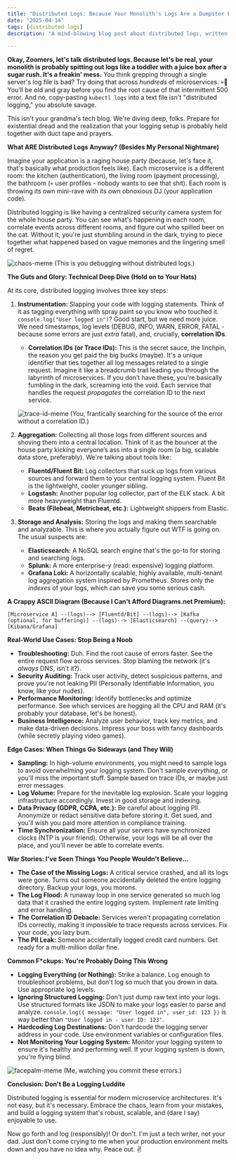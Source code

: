 ```yaml
---
title: "Distributed Logs: Because Your Monolith's Logs Are a Dumpster Fire 🔥"
date: "2025-04-14"
tags: [distributed logs]
description: "A mind-blowing blog post about distributed logs, written for chaotic Gen Z engineers. Prepare to have your brain scrambled."

---
```


**Okay, Zoomers, let's talk distributed logs. Because let's be real, your monolith is probably spitting out logs like a toddler with a juice box after a sugar rush. It's a freakin' mess.** You think grepping through a single server's log file is bad? Try doing that across *hundreds* of microservices. 💀🙏 You’ll be old and gray before you find the root cause of that intermittent 500 error. And no, copy-pasting `kubectl logs` into a text file isn't "distributed logging," you absolute savage.

This isn't your grandma's tech blog. We're diving deep, folks. Prepare for existential dread and the realization that your logging setup is probably held together with duct tape and prayers.

**What ARE Distributed Logs Anyway? (Besides My Personal Nightmare)**

Imagine your application is a raging house party (because, let's face it, that's basically what production feels like). Each microservice is a different room: the kitchen (authentication), the living room (payment processing), the bathroom (💀 user profiles - nobody wants to see that shit). Each room is throwing its own mini-rave with its own obnoxious DJ (your application code).

Distributed logging is like having a centralized security camera system for the whole house party. You can see what's happening in each room, correlate events across different rooms, and figure out who spilled beer on the cat. Without it, you're just stumbling around in the dark, trying to piece together what happened based on vague memories and the lingering smell of regret.

![chaos-meme](https://i.kym-cdn.com/photos/images/newsfeed/001/474/541/071.jpg)
(This is you debugging without distributed logs.)

**The Guts and Glory: Technical Deep Dive (Hold on to Your Hats)**

At its core, distributed logging involves three key steps:

1.  **Instrumentation:** Slapping your code with logging statements. Think of it as tagging everything with spray paint so you know who touched it. `console.log("User logged in")`? Good start, but we need more juice. We need timestamps, log levels (DEBUG, INFO, WARN, ERROR, FATAL - because some errors are just *extra* fatal), and, crucially, **correlation IDs**.

    *   **Correlation IDs (or Trace IDs):** This is the secret sauce, the linchpin, the reason you get paid the big bucks (maybe). It's a unique identifier that ties together all log messages related to a single request. Imagine it like a breadcrumb trail leading you through the labyrinth of microservices. If you don’t have these, you’re basically fumbling in the dark, screaming into the void. Each service that handles the request *propagates* the correlation ID to the next service.

    ![trace-id-meme](https://i.imgflip.com/3p8k38.jpg)
    (You, frantically searching for the source of the error without a correlation ID.)

2.  **Aggregation:** Collecting all those logs from different sources and shoving them into a central location. Think of it as the bouncer at the house party kicking everyone’s ass into a single room (a big, scalable data store, preferably). We're talking about tools like:

    *   **Fluentd/Fluent Bit:** Log collectors that suck up logs from various sources and forward them to your central logging system. Fluent Bit is the lightweight, cooler younger sibling.
    *   **Logstash:** Another popular log collector, part of the ELK stack. A bit more heavyweight than Fluentd.
    *   **Beats (Filebeat, Metricbeat, etc.):** Lightweight shippers from Elastic.

3.  **Storage and Analysis:** Storing the logs and making them searchable and analyzable. This is where you actually figure out WTF is going on. The usual suspects are:

    *   **Elasticsearch:** A NoSQL search engine that's the go-to for storing and searching logs.
    *   **Splunk:** A more enterprise-y (read: expensive) logging platform.
    *   **Grafana Loki:** A horizontally scalable, highly available, multi-tenant log aggregation system inspired by Prometheus. Stores only the *indexes* of your logs, which can save you some serious cash.

**A Crappy ASCII Diagram (Because I Can't Afford Diagrams.net Premium):**

```
[Microservice A] --(logs)--> [Fluentd/Bit] --(logs)--> [Kafka (optional, for buffering)] --(logs)--> [Elasticsearch] --(query)--> [Kibana/Grafana]
```

**Real-World Use Cases: Stop Being a Noob**

*   **Troubleshooting:** Duh. Find the root cause of errors faster. See the entire request flow across services. Stop blaming the network (it's *always* DNS, isn't it?).
*   **Security Auditing:** Track user activity, detect suspicious patterns, and prove you're not leaking PII (Personally Identifiable Information, you know, like your nudes).
*   **Performance Monitoring:** Identify bottlenecks and optimize performance. See which services are hogging all the CPU and RAM (it's probably your database, let's be honest).
*   **Business Intelligence:** Analyze user behavior, track key metrics, and make data-driven decisions. Impress your boss with fancy dashboards (while secretly playing video games).

**Edge Cases: When Things Go Sideways (and They Will)**

*   **Sampling:** In high-volume environments, you might need to sample logs to avoid overwhelming your logging system. Don't sample *everything*, or you'll miss the important stuff. Sample based on trace IDs, or maybe just error messages.
*   **Log Volume:** Prepare for the inevitable log explosion. Scale your logging infrastructure accordingly. Invest in good storage and indexing.
*   **Data Privacy (GDPR, CCPA, etc.):** Be careful about logging PII. Anonymize or redact sensitive data before storing it. Get sued, and you'll wish you paid more attention in compliance training.
*   **Time Synchronization:** Ensure all your servers have synchronized clocks (NTP is your friend). Otherwise, your logs will be all over the place, and you'll never be able to correlate events.

**War Stories: I've Seen Things You People Wouldn't Believe...**

*   **The Case of the Missing Logs:** A critical service crashed, and all its logs were gone. Turns out someone accidentally deleted the entire logging directory. Backup your logs, you morons.
*   **The Log Flood:** A runaway loop in one service generated so much log data that it crashed the entire logging system. Implement rate limiting and error handling.
*   **The Correlation ID Debacle:** Services weren't propagating correlation IDs correctly, making it impossible to trace requests across services. Fix your code, you lazy bum.
*   **The PII Leak:** Someone accidentally logged credit card numbers. Get ready for a multi-million dollar fine.

**Common F*ckups: You're Probably Doing This Wrong**

*   **Logging Everything (or Nothing):** Strike a balance. Log enough to troubleshoot problems, but don't log so much that you drown in data. Use appropriate log levels.
*   **Ignoring Structured Logging:** Don't just dump raw text into your logs. Use structured formats like JSON to make your logs easier to parse and analyze. `console.log({ message: "User logged in", user_id: 123 })` is way better than `"User logged in - user ID: 123"`.
*   **Hardcoding Log Destinations:** Don't hardcode the logging server address in your code. Use environment variables or configuration files.
*   **Not Monitoring Your Logging System:** Monitor your logging system to ensure it's healthy and performing well. If your logging system is down, you're flying blind.

![facepalm-meme](https://i.imgflip.com/1v258a.jpg)
(Me, watching you commit these errors.)

**Conclusion: Don't Be a Logging Luddite**

Distributed logging is essential for modern microservice architectures. It's not easy, but it's necessary. Embrace the chaos, learn from your mistakes, and build a logging system that's robust, scalable, and (dare I say) enjoyable to use.

Now go forth and log (responsibly)! Or don't. I'm just a tech writer, not your dad. Just don't come crying to me when your production environment melts down and you have no idea why. Peace out. ✌️
